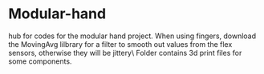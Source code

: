 # Modular-hand
hub for codes for the modular hand project. 
When using fingers, download the MovingAvg lilbrary for a filter to smooth out values from the flex sensors, otherwise they will be jittery\\
Folder contains 3d print files for some components.
